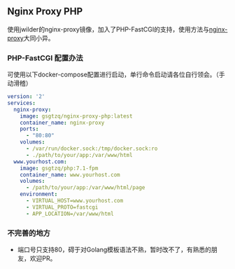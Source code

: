 ## Nginx Proxy PHP

使用jwilder的nginx-proxy镜像，加入了PHP-FastCGI的支持，使用方法与[nginx-proxy](https://github.com/jwilder/nginx-proxy)大同小异。

### PHP-FastCGI 配置办法

可使用以下docker-compose配置进行启动，单行命令启动请各位自行领会。（手动滑稽）

```yaml
version: '2'
services:
  nginx-proxy:
    image: gsgtzq/nginx-proxy-php:latest
    container_name: nginx-proxy
    ports:
      - "80:80"
    volumes:
      - /var/run/docker.sock:/tmp/docker.sock:ro
      - ./path/to/your/app:/var/www/html
  www.yourhost.com:
    image: gsgtzq/php:7.1-fpm
    container_name: www.yourhost.com
    volumes:
      - /path/to/your/app:/var/www/html/page
    environment:
      - VIRTUAL_HOST=www.yourhost.com
      - VIRTUAL_PROTO=fastcgi
      - APP_LOCATION=/var/www/html
```

### 不完善的地方

- 端口号只支持80，碍于对Golang模板语法不熟，暂时改不了，有熟悉的朋友，欢迎PR。